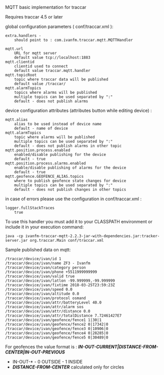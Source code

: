 MQTT basic implementation for traccar

 Requires traccar 4.5 or later

global configuration parameters ( conf/traccar.xml ):

	extra.handlers -
		should point to : com.ivanfm.traccar.mqtt.MQTTHandler

	mqtt.url
		URL for mqtt server
		default value tcp://localhost:1883
	mqtt.clientid
		clientid used to connect
		default value traccar.mqtt.handler
	mqtt.topicRoot
		topic where traccar data will be published
		default value /traccar/
	mqtt.alarmTopics
		topics where alarms will be published 
		multiple topics can be used separated by ":"
		default - does not publish alarms 

device configuration attributes (attributes button while editing device) :
	
	mqtt.alias
		alias to be used instead of device name
		default - name of device
	mqtt.alarmTopics
		topic where alarms will be published
		multiple topics can be used separated by ":"
		default - does not publish alarms in other topic
	mqtt.position.process.enabled
		enabled/disable publishing for the device
		default - true
	mqtt.position.process.alarms.enabled
		enable/disable publishing of alarms for the device
		default - true
	mqtt.geofence.GEOFENCE_ALIAS.topics
		where to publish geofence state changes for device
		multiple topics can be used separated by ":"
		default - does not publish changes in other topics


in case of errors please use the configuration in conf/traccar.xml :

	logger.fullStackTraces
		true 

To use this handler you must add it to your CLASSPATH environment or include
it in your execution command:

	
	java -cp ivanfm-traccar-mqtt-2.2.3-jar-with-dependencies.jar:tracker-server.jar org.traccar.Main conf/traccar.xml





Sample published data on mqtt:
```
/traccar/device/ivan/id 1
/traccar/device/ivan/name ZF3 - Ivanfm
/traccar/device/ivan/category person
/traccar/device/ivan/phone +5511999999999
/traccar/device/ivan/valid true
/traccar/device/ivan/latlon -99.999999,-99.999999
/traccar/device/ivan/fixtime 2018-03-25T23:59:23Z
/traccar/device/ivan/speed 0.0
/traccar/device/ivan/altitude 0.0
/traccar/device/ivan/protocol osmand
/traccar/device/ivan/attr/batteryLevel 40.0
/traccar/device/ivan/attr/alarm sos
/traccar/device/ivan/attr/distance 0.0
/traccar/device/ivan/attr/totalDistance 7.72461427E7
/traccar/device/ivan/geofence/fence1 1|30|1
/traccar/device/ivan/geofence/fence2 0|17342|0
/traccar/device/ivan/geofence/fence3 0|10906|0
/traccar/device/ivan/geofence/fence4 0|28285|0
/traccar/device/ivan/geofence/fence5 0|30489|0
```

For geofences the value format is : ___IN-OUT-CURRENT|DISTANCE-FROM-CENTER|IN-OUT-PREVIOUS___

* IN-OUT-* -  0 OUTSIDE -  1 INSIDE
* ___DISTANCE-FROM-CENTER___  calculated only for circles



